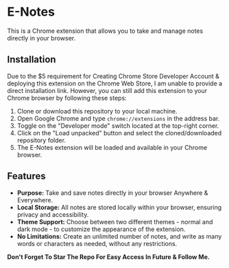 # E-Notes

This is a Chrome extension that allows you to take and manage notes directly in your browser.

## Installation

Due to the $5 requirement for Creating Chrome Store Developer Account & deploying this extension on the Chrome Web Store, I am unable to provide a direct installation link. However, you can still add this extension to your Chrome browser by following these steps:

1. Clone or download this repository to your local machine.
2. Open Google Chrome and type `chrome://extensions` in the address bar.
3. Toggle on the "Developer mode" switch located at the top-right corner.
4. Click on the "Load unpacked" button and select the cloned/downloaded repository folder.
5. The E-Notes extension will be loaded and available in your Chrome browser.

## Features

- **Purpose:** Take and save notes directly in your browser Anywhere & Everywhere.
- **Local Storage:** All notes are stored locally within your browser, ensuring privacy and accessibility.
- **Theme Support:** Choose between two different themes - normal and dark mode - to customize the appearance of the extension.
- **No Limitations:** Create an unlimited number of notes, and write as many words or characters as needed, without any restrictions.



**Don't Forget To Star The Repo For Easy Access In Future & Follow Me.**